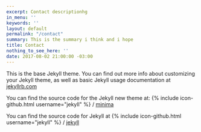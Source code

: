 ```yaml
---
excerpt: Contact descriptionhg
in_menu: ''
keywords: ''
layout: default
permalink: "/contact"
summary: This is the summary i think and i hope
title: Contact
nothing_to_see_here: ''
date: 2017-08-02 21:00:00 -03:00
---
```

This is the base Jekyll theme. You can find out more info about customizing your Jekyll theme, as well as basic Jekyll usage documentation at [jekyllrb.com](http://jekyllrb.com/)

You can find the source code for the Jekyll new theme at:
{% include icon-github.html username="jekyll" %} /
[minima](https://github.com/jekyll/minima)

You can find the source code for Jekyll at
{% include icon-github.html username="jekyll" %} /
[jekyll](https://github.com/jekyll/jekyll)
